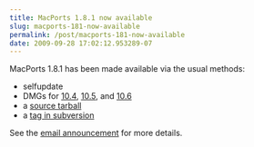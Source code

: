 ```yaml
---
title: MacPorts 1.8.1 now available
slug: macports-181-now-available
permalink: /post/macports-181-now-available
date: 2009-09-28 17:02:12.953289-07
---
```


MacPorts 1.8.1 has been made available via the usual methods:

* selfupdate
* DMGs for [10.4](https://distfiles.macports.org/MacPorts/MacPorts-1.8.1-10.4-Tiger.dmg "10.4 DMG"), [10.5](https://distfiles.macports.org/MacPorts/MacPorts-1.8.1-10.5-Leopard.dmg "10.4 DMG"), and [10.6](https://distfiles.macports.org/MacPorts/MacPorts-1.8.1-10.6-SnowLeopard.dmg "10.5 DMG")
* a [source tarball](https://www.macports.org/install.php#source)
* a [tag in subversion](https://svn.macports.org/repository/macports/tags/release_1_8_1)

See the [email announcement](https://lists.macosforge.org/pipermail/macports-announce/2009-September/000005.html) for more details.
